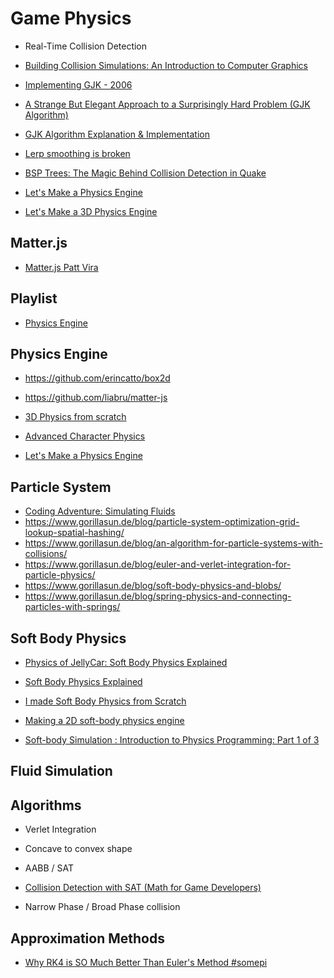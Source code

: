 # Game Physics

* Real-Time Collision Detection

* [Building Collision Simulations: An Introduction to Computer Graphics](https://www.youtube.com/watch?v=eED4bSkYCB8&ab_channel=Reducible)

* [Implementing GJK - 2006](https://www.youtube.com/watch?v=Qupqu1xe7Io&ab_channel=CaseyMuratori)
* [A Strange But Elegant Approach to a Surprisingly Hard Problem (GJK Algorithm)](https://www.youtube.com/watch?v=ajv46BSqcK4&ab_channel=Reducible)
* [GJK Algorithm Explanation & Implementation](https://www.youtube.com/watch?v=MDusDn8oTSE&ab_channel=Winterdev)

* [Lerp smoothing is broken](https://www.youtube.com/watch?v=LSNQuFEDOyQ)

* [BSP Trees: The Magic Behind Collision Detection in Quake](https://www.youtube.com/watch?v=wLHXn8IlAiA&ab_channel=Matt%27sRamblings)

* [Let's Make a Physics Engine](https://www.youtube.com/playlist?list=PLSlpr6o9vURwq3oxVZSimY8iC-cdd3kIs)

* [Let's Make a 3D Physics Engine](https://www.youtube.com/playlist?list=PLwMZtAEBQ8ZywWPf6twbspmYzGg0Fr2DJ)

## Matter.js
* [Matter.js Patt Vira](https://www.youtube.com/playlist?list=PL0beHPVMklwgaLt1xHqlKNvPZ7nKjHnH3)

## Playlist
* [Physics Engine](https://www.youtube.com/playlist?list=PLYnrabpSIM-9t5JNPszbIe4S4Tz81o76A)

## Physics Engine

* https://github.com/erincatto/box2d
* https://github.com/liabru/matter-js

* [3D Physics from scratch](https://www.youtube.com/playlist?list=PLwMZtAEBQ8ZywWPf6twbspmYzGg0Fr2DJ)

* [Advanced Character Physics](https://www.cs.cmu.edu/afs/cs/academic/class/15462-s13/www/lec_slides/Jakobsen.pdf)

* [Let's Make a Physics Engine](https://www.youtube.com/playlist?list=PLSlpr6o9vURwq3oxVZSimY8iC-cdd3kIs)

## Particle System
* [Coding Adventure: Simulating Fluids](https://www.youtube.com/watch?v=rSKMYc1CQHE&ab_channel=SebastianLague)
*    https://www.gorillasun.de/blog/particle-system-optimization-grid-lookup-spatial-hashing/
*    https://www.gorillasun.de/blog/an-algorithm-for-particle-systems-with-collisions/
*    https://www.gorillasun.de/blog/euler-and-verlet-integration-for-particle-physics/
*    https://www.gorillasun.de/blog/soft-body-physics-and-blobs/
*    https://www.gorillasun.de/blog/spring-physics-and-connecting-particles-with-springs/

## Soft Body Physics

* [Physics of JellyCar: Soft Body Physics Explained](https://www.youtube.com/watch?v=3OmkehAJoyo&ab_channel=WalaberEntertainment)
* [Soft Body Physics Explained](https://www.youtube.com/watch?v=kyQP4t_wOGI&ab_channel=Gonkee)
* [I made Soft Body Physics from Scratch](https://www.youtube.com/watch?v=SIyKD0Qx2Ak&ab_channel=TheSandwichCoder)
* [Making a 2D soft-body physics engine](https://lisyarus.github.io/blog/posts/soft-body-physics.html)

* [Soft-body Simulation : Introduction to Physics Programming: Part 1 of 3](https://www.youtube.com/watch?v=erLT9HsllJU)

## Fluid Simulation

## Algorithms

* Verlet Integration

* Concave to convex shape

* AABB / SAT
* [Collision Detection with SAT (Math for Game Developers)](https://www.youtube.com/watch?v=-EsWKT7Doww&ab_channel=pikuma)

* Narrow Phase / Broad Phase collision

## Approximation Methods

* [Why RK4 is SO Much Better Than Euler's Method #somepi](https://www.youtube.com/watch?v=dShtlMl69kY)
